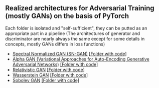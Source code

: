 ## Realized architectures for Adversarial Training (mostly GANs) on the basis of PyTorch

Each folder is isolated and "self-sufficient", they can be putted as an appropriate part in a pipeline (The architectures of generator and discriminator are nearly always the same except for some details in concepts, mostly GANs differs in loss functions)

* [Spectral Normalized GAN (SN-GAN)](https://arxiv.org/abs/1802.05957) [[Folder with code]](https://github.com/zzmtsvv/adversarial/tree/main/sn_gan)
* [Alpha GAN (Variational Approaches for Auto-Encoding Generative Adversarial Networks)](https://arxiv.org/abs/1706.04987) [[Folder with code]](https://github.com/zzmtsvv/adversarial/tree/main/alpha_gan)
* [Relativistic GAN](https://arxiv.org/abs/1807.00734v3) [[Folder with code]](https://github.com/zzmtsvv/adversarial/tree/main/relativistic_gan)
* [Wasserstein GAN](https://arxiv.org/abs/1701.07875) [[Folder with code]](https://github.com/zzmtsvv/adversarial/tree/main/wasserstein)
* [Sobolev GAN](https://arxiv.org/abs/1711.04894) [[Folder with code]](https://github.com/zzmtsvv/adversarial/tree/main/sobolev_gan)
